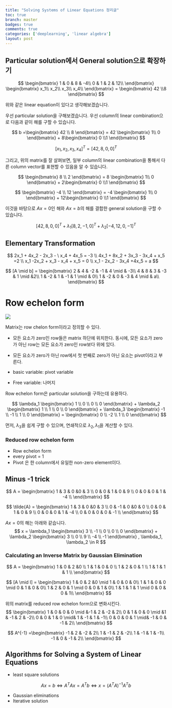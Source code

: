 ```yaml
---
title: "Solving Systems of Linear Equations 정리글"
toc: true
branch: master
badges: true
comments: true
categories: ['deeplearning', 'linear algebra']
layout: post
---
```




## Particular solution에서 General solution으로 확장하기


$$
\begin{bmatrix}
1 & 0 &  8 & -4\\
0 & 1 &  2 &  12\\
\end{bmatrix}
\begin{bmatrix}
x_1\\
x_2\\
x_3\\
x_4\\
\end{bmatrix} = 
\begin{bmatrix}
42 \\8
\end{bmatrix}
$$


위와 같은 linear equation이 있다고 생각해보겠습니다.

우선 particular solution을 구해보겠습니다.  우선 column의 linear combination으로 다음과 같이 해를 구할 수 있습니다.


$$
b =\begin{bmatrix}
42 \\
8
\end{bmatrix} = 42 \begin{bmatrix}
1\\
0
\end{bmatrix} + 
8\begin{bmatrix}
0 \\1
\end{bmatrix}
$$

$$
[x_1, x_2, x_3, x_4] ^T = [42, 8, 0, 0] ^T
$$



그리고, 위의 matrix를 잘 살펴보면, 일부 column의 linear combination을 통해서 다른 column vector를 표현할 수 있음을 알 수 있습니다.


$$
\begin{bmatrix}
8 \\
2
\end{bmatrix} = 8 \begin{bmatrix}
1\\
0
\end{bmatrix} + 
2\begin{bmatrix}
0 \\1
\end{bmatrix}
$$

$$
\begin{bmatrix}
-4 \\
12
\end{bmatrix} = -4 \begin{bmatrix}
1\\
0
\end{bmatrix} + 
12\begin{bmatrix}
0 \\1
\end{bmatrix}
$$





이것을 바탕으로 $Ax=0$인 해와 $Ax = b$의 해를 결합한 general solution을 구할 수 있습니다.


$$
[42, 8, 0, 0] ^T + \lambda_1 [8, 2, -1, 0] ^T + \lambda_2[-4, 12, 0, -1]^T
$$


## Elementary Transformation

$$
2x_1 + 4x_2 - 2x_3 - \ x_4 + 4x_5 = -3 \\
4x_1 + 8x_2  + 3x_3 - 3x_4 + x_5 =2 \\
x_1  -2x_2 + x_3 - x_4 + x_5 = 0 \\
x_1  - 2x_2 - 3x_4 +4x_5 = a
$$

$$
[A \mid b] = \begin{bmatrix}
2 & 4 & -2 & -1 & 4 \mid  & -3\\
4 & 8 & 3 & -3 & 1  \mid &2\\
1 & -2 & 1 & -1 & 1  \mid & 0\\
1 & -2 & 0 & -3 & 4  \mid & a\\
\end{bmatrix}
$$



# Row echelon form

![](https://wikimedia.org/api/rest_v1/media/math/render/svg/3743aca294b2e5346c167819fd9ee0bcb79ef22c)

Matrix는 row chelon form이라고 정의할 수 있다.

- 모든 요소가 zero인 row들은 matrix 하단에 위치한다. 동시에, 모든 요소가 zero가 아닌 row는 모든 요소가 zero인 row보다 위에 있다.
- 모든 요소가 zero가 아닌 row에서 첫 번째로 zero가 아닌 요소는 pivot이라고 부른다.



- basic variable: pivot variable

- Free variable: 나머지



Row echelon form은 particular solution을 구하는데 유용하다.


$$
\lambda_1 \begin{bmatrix}
1 \\
0 \\
0 \\
0
\end{bmatrix} + \lambda_2 \begin{bmatrix}
1 \\
1 \\
0 \\
0
\end{bmatrix} + \lambda_3 \begin{bmatrix}
-1 \\
-1 \\
1 \\
0
\end{bmatrix} =
\begin{bmatrix}
0 \\
-2 \\
1 \\
0
\end{bmatrix}
$$


먼저, $\lambda_3$을 쉽게 구할 수 있으며, 연쇄적으로 $\lambda_2, \lambda_1$을 계산할 수 있다.





### Reduced row echelon form

- Row echelon form
- every pivot = 1
- Pivot 은 한 column에서 유일한 non-zero element이다.





## Minus -1 trick

$$
A = \begin{bmatrix}
1 & 3 & 0 &0 & 3 \\
0 & 0 & 1 & 0 & 9  \\
0 & 0 & 0 & 1 & -4  \\
\end{bmatrix}
$$

$$
\tilde{A} = \begin{bmatrix}
1 & 3 & 0 &0 & 3 \\
0 & -1 & 0 &0 & 0 \\
0 & 0 & 1 & 0 & 9  \\
0 & 0 & 0 & 1 & -4  \\
0 & 0 & 0 & 0 & -1  \\
\end{bmatrix}
$$



$Ax=0$의 해는 아래와 같습니다.
$$
x = \lambda_1 \begin{bmatrix}
3 \\
-1 \\
0 \\
0 \\
0
\end{bmatrix} + \lambda_2 \begin{bmatrix}
3 \\
0 \\
9 \\
-4 \\
-1
\end{bmatrix} , \lambda_1, \lambda_2 \in R
$$




### **Calculating an Inverse Matrix by Gaussian Elimination**

$$
A = \begin{bmatrix}
1 & 0 & 2 &0  \\
1 & 1 & 0 & 0   \\
1 & 2 & 0 & 1 \\
1 & 1 & 1 & 1 \\
\end{bmatrix}
$$


$$
[A \mid I] = \begin{bmatrix}
1 & 0 & 2 &0  \mid 1 & 0 & 0 & 0\\
1 & 1 & 0 & 0 \mid 0 & 1 & 0 & 0\\
1 & 2 & 0 & 1 \mid 0 & 0 & 1 & 0\\
1 & 1 & 1 & 1 \mid 0 & 0 & 0 & 1\\
\end{bmatrix}
$$


위의 matrix를 reduced row echelon form으로 변화시킨다.
$$
\begin{bmatrix}
1 & 0 & 0 & 0 \mid &-1 & 2 & -2 & 2\\
0 & 1 & 0 & 0 \mid &1 & -1 & 2 & -2\\
0 & 0 & 1 & 0 \mid& 1 & -1 & 1 & -1\\
0 & 0 & 0 & 1 \mid& -1 & 0 & -1 & 2\\
\end{bmatrix}
$$

$$
A^{-1} =\begin{bmatrix}
-1 & 2 & -2 & 2\\
1 & -1 & 2 & -2\\
1 & -1 & 1 & -1\\
-1 & 0 & -1 & 2\\
\end{bmatrix}
$$



## **Algorithms for Solving a System of Linear Equations**

- least square solutions

$$
Ax =b  \iff A^T A x = A^T b \iff x = (A^TA)^{-1}A^Tb
$$

- Gaussian eliminations
- Iterative solution

​	